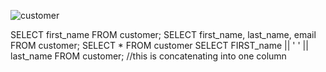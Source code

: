![customer](https://user-images.githubusercontent.com/89083313/151842585-362c561e-b97b-437e-a308-a716fa171d93.png)

SELECT first_name FROM customer;
SELECT first_name, last_name, email FROM customer; 
SELECT * FROM customer
SELECT FIRST_name || ' ' || last_name FROM customer; //this is concatenating into one column
